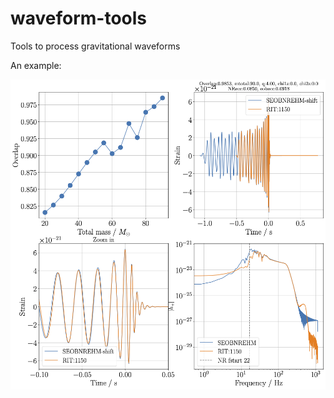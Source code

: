 # waveform-tools
Tools to process gravitational waveforms

An example:

[<img src="./figs/RIT-1150.png" />](./figs/RIT-1150.png)

